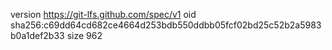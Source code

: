 version https://git-lfs.github.com/spec/v1
oid sha256:c69dd64cd682ce4664d253bdb550ddbb05fcf02bd25c52b2a5983b0a1def2b33
size 962
